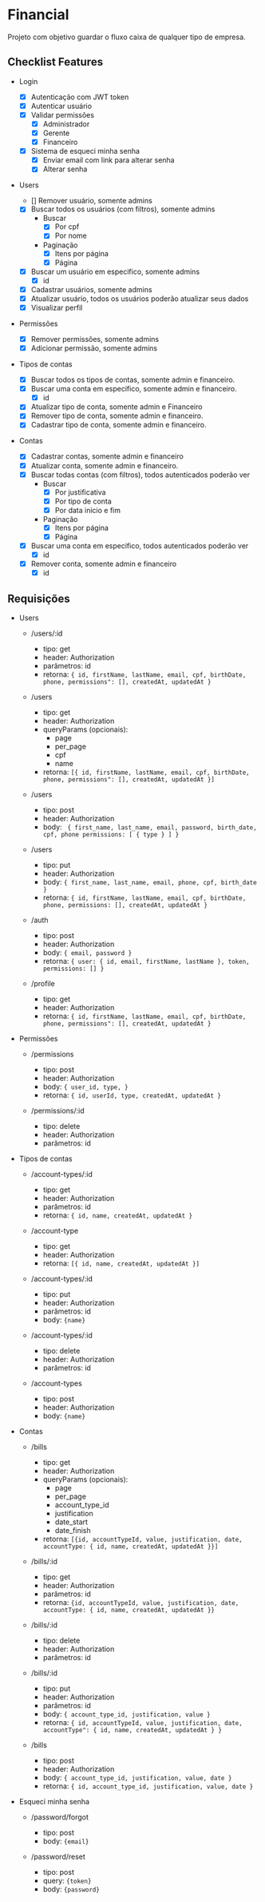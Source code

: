 # Financial

Projeto com objetivo guardar o fluxo caixa de qualquer tipo de empresa.

## Checklist Features

- Login
  - [x] Autenticação com JWT token
  - [x] Autenticar usuário
  - [x] Validar permissões
    - [x] Administrador
    - [x] Gerente
    - [x] Financeiro
  - [x] Sistema de esqueci minha senha
    - [x] Enviar email com link para alterar senha
    - [x] Alterar senha
- Users

  - [] Remover usuário, somente admins
  - [x] Buscar todos os usuários (com filtros), somente admins
    - Buscar
      - [x] Por cpf
      - [x] Por nome
    - Paginação
      - [x] Itens por página
      - [x] Página
  - [x] Buscar um usuário em especifico, somente admins
    - [x] id
  - [x] Cadastrar usuários, somente admins
  - [x] Atualizar usuário, todos os usuários poderão atualizar seus dados
  - [x] Visualizar perfil

- Permissões

  - [x] Remover permissões, somente admins
  - [x] Adicionar permissão, somente admins

- Tipos de contas

  - [x] Buscar todos os tipos de contas, somente admin e financeiro.
  - [x] Buscar uma conta em especifico, somente admin e financeiro.
    - [x] id
  - [x] Atualizar tipo de conta, somente admin e Financeiro
  - [x] Remover tipo de conta, somente admin e financeiro.
  - [x] Cadastrar tipo de conta, somente admin e financeiro.

- Contas
  - [x] Cadastrar contas, somente admin e financeiro
  - [x] Atualizar conta, somente admin e financeiro.
  - [x] Buscar todas contas (com filtros), todos autenticados poderão ver
    - Buscar
      - [x] Por justificativa
      - [x] Por tipo de conta
      - [x] Por data inicio e fim
    - Paginação
      - [x] Itens por página
      - [x] Página
  - [x] Buscar uma conta em especifico, todos autenticados poderão ver
    - [x] id
  - [x] Remover conta, somente admin e financeiro
    - [x] id

## Requisições

- Users

  - /users/:id

    - tipo: get
    - header: Authorization
    - parâmetros: id
    - retorna: `{ id, firstName, lastName, email, cpf, birthDate, phone, permissions": [], createdAt, updatedAt }`

  - /users

    - tipo: get
    - header: Authorization
    - queryParams (opcionais):
      - page
      - per_page
      - cpf
      - name
    - retorna: `[{ id, firstName, lastName, email, cpf, birthDate, phone, permissions": [], createdAt, updatedAt }]`

  - /users

    - tipo: post
    - header: Authorization
    - body: ` { first_name, last_name, email, password, birth_date, cpf, phone permissions: [ { type } ] }`

  - /users

    - tipo: put
    - header: Authorization
    - body: `{ first_name, last_name, email, phone, cpf, birth_date }`
    - retorna: `{ id, firstName, lastName, email, cpf, birthDate, phone, permissions: [], createdAt, updatedAt }`

  - /auth

    - tipo: post
    - header: Authorization
    - body: `{ email, password }`
    - retorna: `{ user: { id, email, firstName, lastName }, token, permissions: [] }`

  - /profile

    - tipo: get
    - header: Authorization
    - retorna: `{ id, firstName, lastName, email, cpf, birthDate, phone, permissions": [], createdAt, updatedAt }`

- Permissões

  - /permissions

    - tipo: post
    - header: Authorization
    - body: `{ user_id, type, }`
    - retorna: `{ id, userId, type, createdAt, updatedAt }`

  - /permissions/:id
    - tipo: delete
    - header: Authorization
    - parâmetros: id

- Tipos de contas

  - /account-types/:id

    - tipo: get
    - header: Authorization
    - parâmetros: id
    - retorna: `{ id, name, createdAt, updatedAt }`

  - /account-type

    - tipo: get
    - header: Authorization
    - retorna: `[{ id, name, createdAt, updatedAt }]`

  - /account-types/:id

    - tipo: put
    - header: Authorization
    - parâmetros: id
    - body: `{name}`

  - /account-types/:id

    - tipo: delete
    - header: Authorization
    - parâmetros: id

  - /account-types
    - tipo: post
    - header: Authorization
    - body: `{name}`

- Contas

  - /bills

    - tipo: get
    - header: Authorization
    - queryParams (opcionais):
      - page
      - per_page
      - account_type_id
      - justification
      - date_start
      - date_finish
    - retorna: `[{id, accountTypeId, value, justification, date, accountType: { id, name, createdAt, updatedAt }}]`

  - /bills/:id

    - tipo: get
    - header: Authorization
    - parâmetros: id
    - retorna: `{id, accountTypeId, value, justification, date, accountType: { id, name, createdAt, updatedAt }}`

  - /bills/:id

    - tipo: delete
    - header: Authorization
    - parâmetros: id

  - /bills/:id

    - tipo: put
    - header: Authorization
    - parâmetros: id
    - body: `{ account_type_id, justification, value }`
    - retorna: `{ id, accountTypeId, value, justification, date, accountType": { id, name, createdAt, updatedAt } }`

  - /bills

    - tipo: post
    - header: Authorization
    - body: `{ account_type_id, justification, value, date }`
    - retorna: `{ id, account_type_id, justification, value, date }`

- Esqueci minha senha

  - /password/forgot

    - tipo: post
    - body: `{email}`

  - /password/reset

    - tipo: post
    - query: `{token}`
    - body: `{password}`
